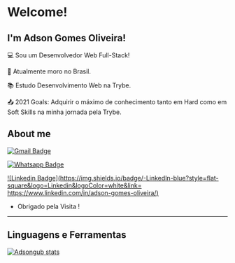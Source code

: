 # Welcome!

 

## I'm Adson Gomes Oliveira!

 

:computer: Sou um Desenvolvedor Web Full-Stack!

:house_with_garden: Atualmente moro no Brasil.

:books: Estudo Desenvolvimento Web na Trybe.

:outbox_tray: 2021 Goals: Adquirir o máximo de conhecimento tanto em Hard como em Soft Skills na minha jornada pela Trybe.

 

## About me

[![Gmail Badge](https://img.shields.io/badge/Gmail-D14836?style=for-the-badge&logo=gmail&logoColor=white&link=adsongoliveira2021@gmail.com)]( adsongoliveira2021@gmail.com)

[![Whatsapp Badge](https://img.shields.io/badge/WhatsApp-25D366?style=for-the-badge&logo=whatsapp&logoColor=white&link=https://api.whatsapp.com/send?phone=+5577988187956)]( https://api.whatsapp.com/send?phone=+5577988187956)

[![Linkedin Badge](https://img.shields.io/badge/-LinkedIn-blue?style=flat-square&logo=Linkedin&logoColor=white&link= https://www.linkedin.com/in/adson-gomes-oliveira/)]( https://www.linkedin.com/in/adson-gomes-oliveira/)


- Obrigado pela Visita !

----------------------------------------------------------------------------------

## Linguagens e Ferramentas

[![Adsongub stats](https://github-readme-stats.vercel.app/api?username=anuraghazra)](https://github.com/anuraghazra/github-readme-stats)
